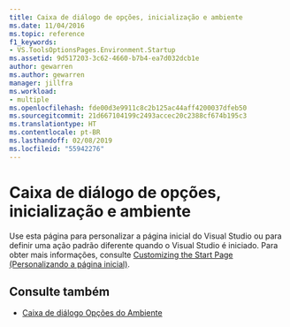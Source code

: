 ```yaml
---
title: Caixa de diálogo de opções, inicialização e ambiente
ms.date: 11/04/2016
ms.topic: reference
f1_keywords:
- VS.ToolsOptionsPages.Environment.Startup
ms.assetid: 9d517203-3c62-4660-b7b4-ea7d032dcb1e
author: gewarren
ms.author: gewarren
manager: jillfra
ms.workload:
- multiple
ms.openlocfilehash: fde00d3e9911c8c2b125ac44aff4200037dfeb50
ms.sourcegitcommit: 21d667104199c2493accec20c2388cf674b195c3
ms.translationtype: HT
ms.contentlocale: pt-BR
ms.lasthandoff: 02/08/2019
ms.locfileid: "55942276"
---
```

# <a name="startup-environment-options-dialog-box"></a>Caixa de diálogo de opções, inicialização e ambiente
Use esta página para personalizar a página inicial do Visual Studio ou para definir uma ação padrão diferente quando o Visual Studio é iniciado. Para obter mais informações, consulte [Customizing the Start Page (Personalizando a página inicial)](../../ide/customizing-the-start-page-for-visual-studio.md).

## <a name="see-also"></a>Consulte também

- [Caixa de diálogo Opções do Ambiente](../../ide/reference/environment-options-dialog-box.md)